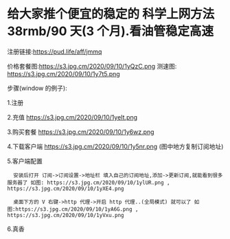 # 给大家推个便宜的稳定的 科学上网方法 38rmb/90 天(3 个月).看油管稳定高速

注册链接:https://pud.life/aff/jmmq

价格套餐图:https://s3.jpg.cm/2020/09/10/1yQzC.png
测速图: https://s3.jpg.cm/2020/09/10/1y7t5.png

步骤(window 的例子):

1.注册

2.充值 https://s3.jpg.cm/2020/09/10/1yeIt.png

3.购买套餐 https://s3.jpg.cm/2020/09/10/1y6wz.png

4.下载客户端 https://s3.jpg.cm/2020/09/10/1y5nr.png (图中地方复制订阅地址)

5.客户端配置

      安装后打开 订阅->订阅设置->地址栏 填入自己的订阅地址,添加->更新订阅,就能看到很多服务器了 如图: https://s3.jpg.cm/2020/09/10/1ylUR.png , https://s3.jpg.cm/2020/09/10/1yXE4.png

      桌面下方的 V 右键->http 代理->开启 http 代理..(全局模式) 就可以了 如图:https://s3.jpg.cm/2020/09/10/1yA6G.png , https://s3.jpg.cm/2020/09/10/1yVxu.png

6.真香
